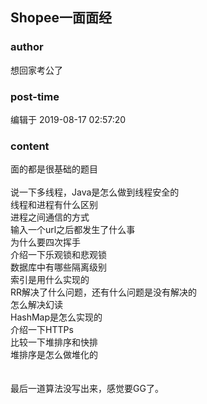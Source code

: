 ## Shopee一面面经
### author 
想回家考公了
### post-time 

编辑于  2019-08-17 02:57:20
### content 
<div class="post-topic-des nc-post-content">
 <div>
  面的都是很基础的题目
 </div>
 <div>
  <br/>
 </div>
 <div>
  说一下多线程，Java是怎么做到线程安全的
 </div>
 <div>
  线程和进程有什么区别
 </div>
 <div>
  进程之间通信的方式
 </div>
 <div>
  输入一个url之后都发生了什么事
 </div>
 <div>
  为什么要四次挥手
 </div>
 <div>
  介绍一下乐观锁和悲观锁
 </div>
 <div>
  数据库中有哪些隔离级别
 </div>
 <div>
  索引是用什么实现的
 </div>
 <div>
  RR解决了什么问题，还有什么问题是没有解决的
 </div>
 <div>
  怎么解决幻读
 </div>
 <div>
  HashMap是怎么实现的
 </div>
 <div>
  介绍一下HTTPs
 </div>
 <div>
  比较一下堆排序和快排
 </div>
 <div>
  堆排序是怎么做堆化的
 </div>
 <div>
  <br/>
 </div>
 <div>
  <br/>
 </div>
 <div>
  最后一道算法没写出来，感觉要GG了。
 </div>
 <div>
  <br/>
 </div>
</div>
